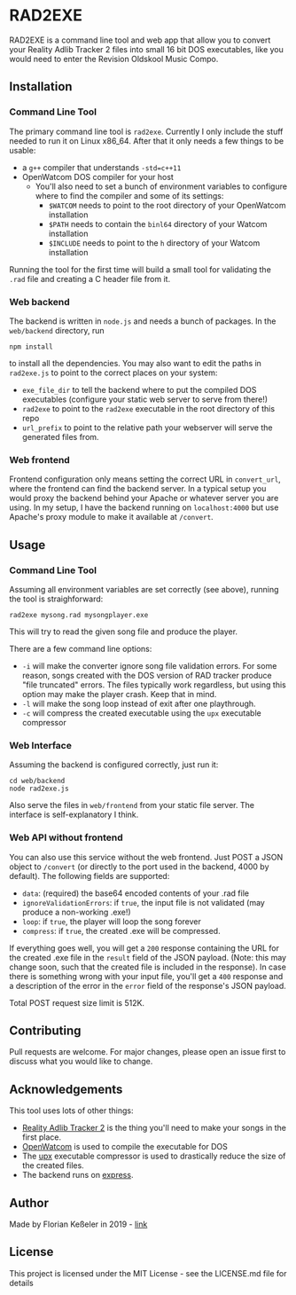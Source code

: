 # RAD2EXE

RAD2EXE is a command line tool and web app that allow you to convert your Reality Adlib Tracker 2 files into small 16 bit DOS executables, like you would need to enter the Revision Oldskool Music Compo.

## Installation

### Command Line Tool

The primary command line tool is `rad2exe`. Currently I only include the stuff needed to run it on Linux x86_64. After that it only needs a few things to be usable:

* a `g++` compiler that understands `-std=c++11`
* OpenWatcom DOS compiler for your host
  * You'll also need to set a bunch of environment variables to configure where to
    find the compiler and some of its settings:
    * `$WATCOM` needs to point to the root directory of your OpenWatcom installation
    * `$PATH` needs to contain the `binl64` directory of your Watcom installation
    * `$INCLUDE` needs to point to the `h` directory of your Watcom installation

Running the tool for the first time will build a small tool for validating the `.rad` file and creating a C header file from it.

### Web backend

The backend is written in `node.js` and needs a bunch of packages. In the `web/backend` directory, run

```npm install```

to install all the dependencies. You may also want to edit the paths in `rad2exe.js` to point to the correct places on your system:

* `exe_file_dir` to tell the backend where to put the compiled DOS executables (configure your static web server to serve from there!)
* `rad2exe` to point to the `rad2exe` executable in the root directory of this repo
* `url_prefix` to point to the relative path your webserver will serve the generated files from.

### Web frontend

Frontend configuration only means setting the correct URL in `convert_url`, where the frontend can find the backend server. In a typical setup you would proxy the backend behind your Apache or whatever server you are using. In my setup, I have the backend running on `localhost:4000` but use Apache's proxy module to make it available at `/convert`.

## Usage

### Command Line Tool

Assuming all environment variables are set correctly (see above), running the tool is straighforward:

```
rad2exe mysong.rad mysongplayer.exe
```

This will try to read the given song file and produce the player.

There are a few command line options:

* `-i` will make the converter ignore song file validation errors. For some reason, songs created with the DOS version of RAD tracker produce "file truncated" errors. The files typically work regardless, but using this option may make the player crash. Keep that in mind.
* `-l` will make the song loop instead of exit after one playthrough.
* `-c` will compress the created executable using the `upx` executable compressor

### Web Interface

Assuming the backend is configured correctly, just run it:

```
cd web/backend
node rad2exe.js
```

Also serve the files in `web/frontend` from your static file server. The interface is self-explanatory I think.

### Web API without frontend

You can also use this service without the web frontend. Just POST a JSON object to `/convert` (or directly to the port used in the backend, 4000 by default). The following fields are supported:

* `data`: (required) the base64 encoded contents of your .rad file
* `ignoreValidationErrors`: if `true`, the input file is not validated (may produce a non-working .exe!)
* `loop`: if `true`, the player will loop the song forever
* `compress`: if `true`, the created .exe will be compressed.


If everything goes well, you will get a `200` response containing the URL for the created .exe file in the `result` field of the JSON payload. (Note: this may change soon, such that the created file is included in the response). In case there is something wrong with your input file, you'll get a `400` response and a description of the error in the `error` field of the response's JSON payload.

Total POST request size limit is 512K.


## Contributing
Pull requests are welcome. For major changes, please open an issue first to discuss what you would like to change.

## Acknowledgements
This tool uses lots of other things:

* [Reality Adlib Tracker 2](https://www.3eality.com/productions/reality-adlib-tracker) is the thing you'll need to make your songs in the first place.
* [OpenWatcom](https://github.com/open-watcom) is used to compile the executable for DOS
* The [upx](https://upx.github.io/) executable compressor is used to drastically reduce the size of the created files.
* The backend runs on [express](https://expressjs.com/).

## Author
Made by Florian Keßeler in 2019 - [link](https://base13.de)

## License
This project is licensed under the MIT License - see the LICENSE.md file for details
